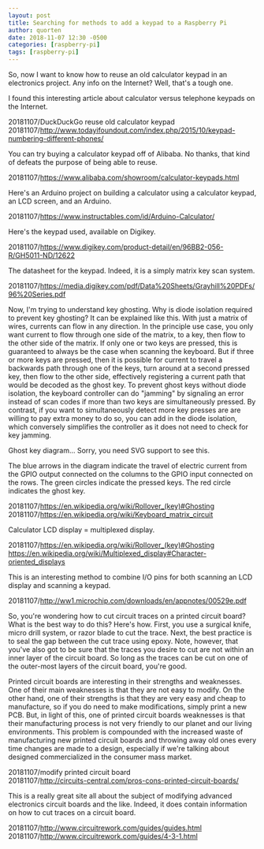 ```yaml
---
layout: post
title: Searching for methods to add a keypad to a Raspberry Pi
author: quorten
date: 2018-11-07 12:30 -0500
categories: [raspberry-pi]
tags: [raspberry-pi]
---
```


So, now I want to know how to reuse an old calculator keypad in an
electronics project.  Any info on the Internet?  Well, that's a tough
one.

I found this interesting article about calculator versus telephone
keypads on the Internet.

20181107/DuckDuckGo reuse old calculator keypad  
20181107/http://www.todayifoundout.com/index.php/2015/10/keypad-numbering-different-phones/

You can try buying a calculator keypad off of Alibaba.  No thanks,
that kind of defeats the purpose of being able to reuse.

20181107/https://www.alibaba.com/showroom/calculator-keypads.html

Here's an Arduino project on building a calculator using a calculator
keypad, an LCD screen, and an Arduino.

20181107/https://www.instructables.com/id/Arduino-Calculator/

Here's the keypad used, available on Digikey.

20181107/https://www.digikey.com/product-detail/en/96BB2-056-R/GH5011-ND/12622

The datasheet for the keypad.  Indeed, it is a simply matrix key scan
system.

20181107/https://media.digikey.com/pdf/Data%20Sheets/Grayhill%20PDFs/96%20Series.pdf

<!-- more -->

Now, I'm trying to understand key ghosting.  Why is diode isolation
required to prevent key ghosting?  It can be explained like this.
With just a matrix of wires, currents can flow in any direction.  In
the principle use case, you only want current to flow through one side
of the matrix, to a key, then flow to the other side of the matrix.
If only one or two keys are pressed, this is guaranteed to always be
the case when scanning the keyboard.  But if three or more keys are
pressed, then it is possible for current to travel a backwards path
through one of the keys, turn around at a second pressed key, then
flow to the other side, effectively registering a current path that
would be decoded as the ghost key.  To prevent ghost keys without
diode isolation, the keyboard controller can do "jamming" by signaling
an error instead of scan codes if more than two keys are
simultaneously pressed.  By contrast, if you want to simultaneously
detect more key presses are are willing to pay extra money to do so,
you can add in the diode isolation, which conversely simplifies the
controller as it does not need to check for key jamming.

<object type="image/svg+xml"
        data="{{ site.baseurl }}/blog/images/2018-11-07-ghost_key.svg"
        width="250" height="250">
  Ghost key diagram...  Sorry, you need SVG support to see this.
  <!-- <img src="{{ site.baseurl }}/blog/images/2018-11-07-ghost_key.png"
       alt="Ghost key diagram"
       width="250" height="250" /> -->
</object>

The blue arrows in the diagram indicate the travel of electric current
from the GPIO output connected on the columns to the GPIO input
connected on the rows.  The green circles indicate the pressed keys.
The red circle indicates the ghost key.

20181107/https://en.wikipedia.org/wiki/Rollover_(key)#Ghosting  
20181107/https://en.wikipedia.org/wiki/Keyboard_matrix_circuit

Calculator LCD display = multiplexed display.

20181107/https://en.wikipedia.org/wiki/Rollover_(key)#Ghosting
https://en.wikipedia.org/wiki/Multiplexed_display#Character-oriented_displays

This is an interesting method to combine I/O pins for both scanning an
LCD display and scanning a keypad.

20181107/http://ww1.microchip.com/downloads/en/appnotes/00529e.pdf

So, you're wondering how to cut circuit traces on a printed circuit
board?  What is the best way to do this?  Here's how.  First, you use
a surgical knife, micro drill system, or razor blade to cut the trace.
Next, the best practice is to seal the gap between the cut trace using
epoxy.  Note, however, that you've also got to be sure that the traces
you desire to cut are not within an inner layer of the circuit board.
So long as the traces can be cut on one of the outer-most layers of
the circuit board, you're good.

Printed circuit boards are interesting in their strengths and
weaknesses.  One of their main weaknesses is that they are not easy to
modify.  On the other hand, one of their strengths is that they are
very easy and cheap to manufacture, so if you do need to make
modifications, simply print a new PCB.  But, in light of this, one of
printed circuit boards weaknesses is that their manufacturing process
is not very friendly to our planet and our living environments.  This
problem is compounded with the increased waste of manufacturing new
printed circuit boards and throwing away old ones every time changes
are made to a design, especially if we're talking about designed
commercialized in the consumer mass market.

20181107/modify printed circuit board  
20181107/http://circuits-central.com/pros-cons-printed-circuit-boards/

This is a really great site all about the subject of modifying
advanced electronics circuit boards and the like.  Indeed, it does
contain information on how to cut traces on a circuit board.

20181107/http://www.circuitrework.com/guides/guides.html  
20181107/http://www.circuitrework.com/guides/4-3-1.html
